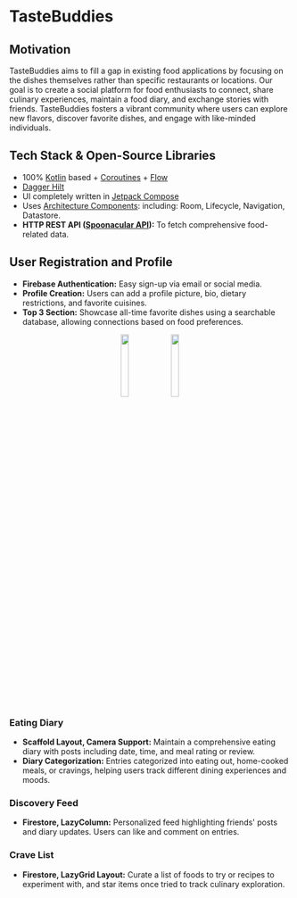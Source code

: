# TasteBuddies

## Motivation
TasteBuddies aims to fill a gap in existing food applications by focusing on the dishes themselves rather than specific restaurants or locations. Our goal is to create a social platform for food enthusiasts to connect, share culinary experiences, maintain a food diary, and exchange stories with friends. TasteBuddies fosters a vibrant community where users can explore new flavors, discover favorite dishes, and engage with like-minded individuals.

## Tech Stack & Open-Source Libraries
- 100% [Kotlin](https://kotlinlang.org/) based + [Coroutines](https://github.com/Kotlin/kotlinx.coroutines) + [Flow](https://kotlin.github.io/kotlinx.coroutines/kotlinx-coroutines-core/kotlinx.coroutines.flow/)
- [Dagger Hilt](https://dagger.dev/hilt)
- UI completely written in [Jetpack Compose](https://developer.android.com/jetpack/compose)
- Uses [Architecture Components](https://developer.android.com/topic/libraries/architecture/): including: Room, Lifecycle, Navigation, Datastore.
- **HTTP REST API ([Spoonacular API](https://spoonacular.com/)):** To fetch comprehensive food-related data.

## User Registration and Profile
- **Firebase Authentication:** Easy sign-up via email or social media.
- **Profile Creation:** Users can add a profile picture, bio, dietary restrictions, and favorite cuisines.
- **Top 3 Section:** Showcase all-time favorite dishes using a searchable database, allowing connections based on food preferences.

<p align="center">
<img src="https://user-images.githubusercontent.com/8813304/209520971-4a896a72-4963-4d21-b94e-775d79ab5a7b.jpg](https://github.com/QUANGLEA/TasteBuddies/blob/main/screenshots/user_register.gif" width="17%"/>
<img src="https://user-images.githubusercontent.com/8813304/209520972-4d44094f-11f8-4fa5-ab95-232beaa18fec.jpg](https://github.com/QUANGLEA/TasteBuddies/blob/main/screenshots/profile.gif" width="17%"/>
</p>

### Eating Diary
- **Scaffold Layout, Camera Support:** Maintain a comprehensive eating diary with posts including date, time, and meal rating or review.
- **Diary Categorization:** Entries categorized into eating out, home-cooked meals, or cravings, helping users track different dining experiences and moods.

### Discovery Feed
- **Firestore, LazyColumn:** Personalized feed highlighting friends' posts and diary updates. Users can like and comment on entries.
  
### Crave List
- **Firestore, LazyGrid Layout:** Curate a list of foods to try or recipes to experiment with, and star items once tried to track culinary exploration.
